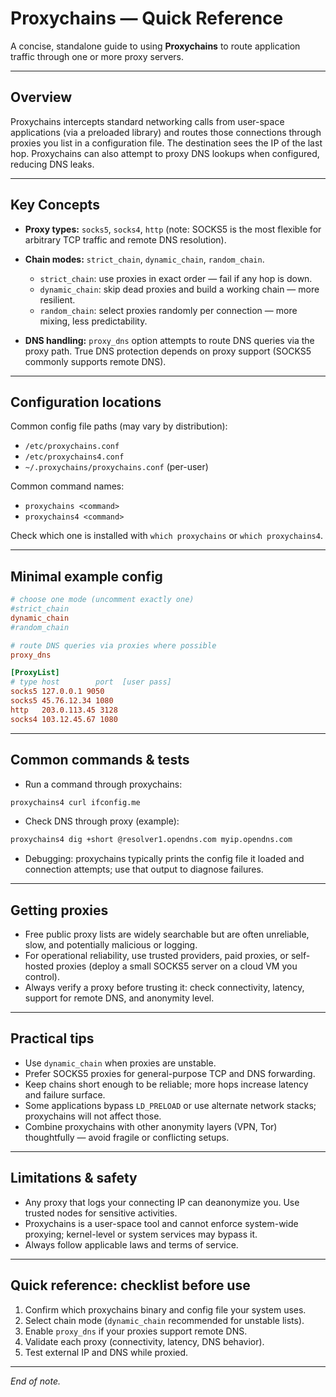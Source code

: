 # Proxychains — Quick Reference

A concise, standalone guide to using **Proxychains** to route application traffic through one or more proxy servers.

---

## Overview

Proxychains intercepts standard networking calls from user-space applications (via a preloaded library) and routes those connections through proxies you list in a configuration file. The destination sees the IP of the last hop. Proxychains can also attempt to proxy DNS lookups when configured, reducing DNS leaks.

---

## Key Concepts

* **Proxy types:** `socks5`, `socks4`, `http` (note: SOCKS5 is the most flexible for arbitrary TCP traffic and remote DNS resolution).
* **Chain modes:** `strict_chain`, `dynamic_chain`, `random_chain`.

  * `strict_chain`: use proxies in exact order — fail if any hop is down.
  * `dynamic_chain`: skip dead proxies and build a working chain — more resilient.
  * `random_chain`: select proxies randomly per connection — more mixing, less predictability.
* **DNS handling:** `proxy_dns` option attempts to route DNS queries via the proxy path. True DNS protection depends on proxy support (SOCKS5 commonly supports remote DNS).

---

## Configuration locations

Common config file paths (may vary by distribution):

* `/etc/proxychains.conf`
* `/etc/proxychains4.conf`
* `~/.proxychains/proxychains.conf` (per-user)

Common command names:

* `proxychains <command>`
* `proxychains4 <command>`

Check which one is installed with `which proxychains` or `which proxychains4`.

---

## Minimal example config

```ini
# choose one mode (uncomment exactly one)
#strict_chain
dynamic_chain
#random_chain

# route DNS queries via proxies where possible
proxy_dns

[ProxyList]
# type host        port  [user pass]
socks5 127.0.0.1 9050
socks5 45.76.12.34 1080
http   203.0.113.45 3128
socks4 103.12.45.67 1080
```

---

## Common commands & tests

* Run a command through proxychains:

```bash
proxychains4 curl ifconfig.me
```

* Check DNS through proxy (example):

```bash
proxychains4 dig +short @resolver1.opendns.com myip.opendns.com
```

* Debugging: proxychains typically prints the config file it loaded and connection attempts; use that output to diagnose failures.

---

## Getting proxies

* Free public proxy lists are widely searchable but are often unreliable, slow, and potentially malicious or logging.
* For operational reliability, use trusted providers, paid proxies, or self-hosted proxies (deploy a small SOCKS5 server on a cloud VM you control).
* Always verify a proxy before trusting it: check connectivity, latency, support for remote DNS, and anonymity level.

---

## Practical tips

* Use `dynamic_chain` when proxies are unstable.
* Prefer SOCKS5 proxies for general-purpose TCP and DNS forwarding.
* Keep chains short enough to be reliable; more hops increase latency and failure surface.
* Some applications bypass `LD_PRELOAD` or use alternate network stacks; proxychains will not affect those.
* Combine proxychains with other anonymity layers (VPN, Tor) thoughtfully — avoid fragile or conflicting setups.

---

## Limitations & safety

* Any proxy that logs your connecting IP can deanonymize you. Use trusted nodes for sensitive activities.
* Proxychains is a user-space tool and cannot enforce system-wide proxying; kernel-level or system services may bypass it.
* Always follow applicable laws and terms of service.

---

## Quick reference: checklist before use

1. Confirm which proxychains binary and config file your system uses.
2. Select chain mode (`dynamic_chain` recommended for unstable lists).
3. Enable `proxy_dns` if your proxies support remote DNS.
4. Validate each proxy (connectivity, latency, DNS behavior).
5. Test external IP and DNS while proxied.

---

*End of note.*
